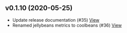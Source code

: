## v0.1.10 (2020-05-25)

*  Update release documentation (#35) [View](https://github.com/1xyz/coolbeans/commit/8c2db92894486349928d296164518fe0f35efc56)
*  Renamed jellybeans metrics to coolbeans (#36) [View](https://github.com/1xyz/coolbeans/commit/e065409e77358e6d8a712bb37d5b466c8b29f689)
